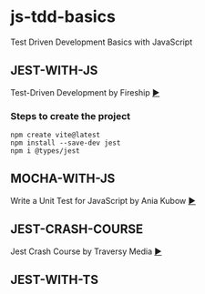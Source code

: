 # js-tdd-basics

Test Driven Development Basics with JavaScript

## JEST-WITH-JS

Test-Driven Development by Fireship [▶️](https://youtu.be/Jv2uxzhPFl4)

### Steps to create the project

`npm create vite@latest`  
`npm install --save-dev jest`  
`npm i @types/jest`

## MOCHA-WITH-JS

Write a Unit Test for JavaScript by Ania Kubow [▶️](https://youtu.be/Rumf96j0cR0)

## JEST-CRASH-COURSE

Jest Crash Course by Traversy Media [▶️](https://youtu.be/7r4xVDI2vho)

## JEST-WITH-TS
